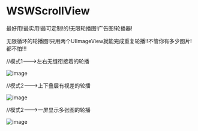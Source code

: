# WSWScrollView

最好用!最实用!最可定制!的!无限轮播图!广告图!轮播器!

无限循环的轮播图!只用两个UIImageView就能完成重复轮播!!不管你有多少图片!都不怕!!!

//模式1--->左右无缝衔接着的轮播

![image](https://github.com/wswei99/WSWScrollview/raw/master/WSWScrollview-代理协议封装/模式1.gif) 

//模式2--->上下叠层有视差的轮播

 ![image](https://github.com/wswei99/WSWScrollview/raw/master/WSWScrollview-代理协议封装/模式2.gif) 


//模式2--->一屏显示多张图的轮播

![image](https://github.com/wswei99/WSWScrollview/raw/master/WSWScrollview-代理协议封装/模式3.gif) 